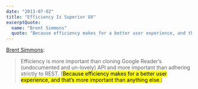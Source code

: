 ```yaml
---
date: "2013-07-02"
title: "Efficiency Is Superior UX"
excerptQuote:
  name: "Brent Simmons"
  quote: "Because efficiency makes for a better user experience, and that’s more important than anything else."
---
```


[Brent Simmons](http://inessential.com/2013/07/01/netnewswire_and_syncing_speculation):

> Efficiency is more important than cloning Google Reader’s (undocumented and un-lovely) API and more important than adhering strictly to REST. (<mark>Because efficiency makes for a better user experience, and that’s more important than anything else.</mark>)

